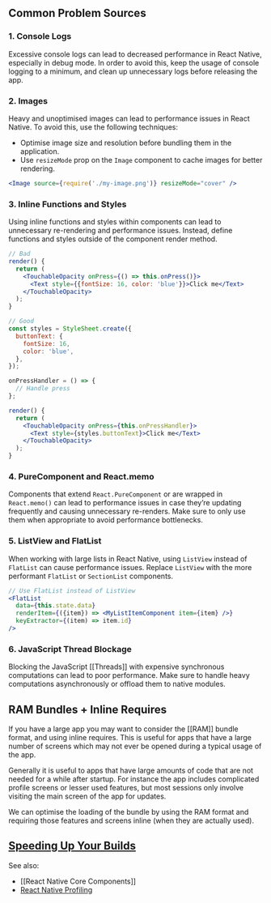 ## Common Problem Sources

### 1. Console Logs

Excessive console logs can lead to decreased performance in React Native, especially in debug mode. In order to avoid this, keep the usage of console logging to a minimum, and clean up unnecessary logs before releasing the app.

### 2. Images

Heavy and unoptimised images can lead to performance issues in React Native. To avoid this, use the following techniques:

- Optimise image size and resolution before bundling them in the application.
- Use `resizeMode` prop on the `Image` component to cache images for better rendering.

```jsx
<Image source={require('./my-image.png')} resizeMode="cover" />
```

### 3. Inline Functions and Styles

Using inline functions and styles within components can lead to unnecessary re-rendering and performance issues. Instead, define functions and styles outside of the component render method.

```jsx
// Bad
render() {
  return (
    <TouchableOpacity onPress={() => this.onPress()}>
      <Text style={{fontSize: 16, color: 'blue'}}>Click me</Text>
    </TouchableOpacity>
  );
}

// Good
const styles = StyleSheet.create({
  buttonText: {
    fontSize: 16,
    color: 'blue',
  },
});

onPressHandler = () => {
  // Handle press
};

render() {
  return (
    <TouchableOpacity onPress={this.onPressHandler}>
      <Text style={styles.buttonText}>Click me</Text>
    </TouchableOpacity>
  );
}
```

### 4. PureComponent and React.memo

Components that extend `React.PureComponent` or are wrapped in `React.memo()` can lead to performance issues in case they’re updating frequently and causing unnecessary re-renders. Make sure to only use them when appropriate to avoid performance bottlenecks.

### 5. ListView and FlatList

When working with large lists in React Native, using `ListView` instead of `FlatList` can cause performance issues. Replace `ListView` with the more performant `FlatList` or `SectionList` components.

```jsx
// Use FlatList instead of ListView
<FlatList
  data={this.state.data}
  renderItem={({item}) => <MyListItemComponent item={item} />}
  keyExtractor={(item) => item.id}
/>
```

### 6. JavaScript Thread Blockage

Blocking the JavaScript [[Threads]] with expensive synchronous computations can lead to poor performance. Make sure to handle heavy computations asynchronously or offload them to native modules.

## RAM Bundles + Inline Requires

If you have a large app you may want to consider the [[RAM]] bundle format, and using inline requires. This is useful for apps that have a large number of screens which may not ever be opened during a typical usage of the app. 

Generally it is useful to apps that have large amounts of code that are not needed for a while after startup. For instance the app includes complicated profile screens or lesser used features, but most sessions only involve visiting the main screen of the app for updates. 

We can optimise the loading of the bundle by using the RAM format and requiring those features and screens inline (when they are actually used).

## [Speeding Up Your Builds](https://reactnative.dev/docs/build-speed)


See also:
- [[React Native Core Components]]
- [React Native Profiling](https://reactnative.dev/docs/profiling)